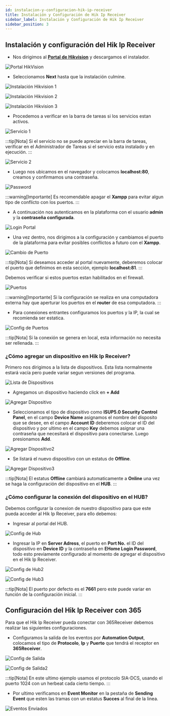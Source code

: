 ```yaml
---
id: instalacion-y-configuracion-hik-ip-receiver
title: Instalación y Configuración de Hik Ip Receiver
sidebar_label: Instalación y Configuración de Hik Ip Receiver
sidebar_position: 3
---
```


## Instalación y configuración del Hik Ip Receiver

- Nos dirigimos al [**Portal de Hikvision**](https://www.hikvisioneurope.com/eu//portal/?dir=portal/Technical%20Materials/10%20%20Intrusion%26Alarm/08%20ARC%20Integration/Hik%20IP%20Receiver%20Pro/Hik%20IP%20Receiver%20Pro_V1.4.0.4Build20220125) y descargamos el instalador.

![Portal HikVision](./img/HikVision/portalHikVision.png "Portal HikVision")

- Seleccionamos **Next** hasta que la instalación culmine.

![Instalación Hikvision 1](./img/HikVision/instalacion_hikvision1.PNG "Instalación HikVision 1")

![Instalación Hikvision 2](./img/HikVision/instalacion_hikvision2.PNG "Instalación HikVision 2")

![Instalación Hikvision 3](./img/HikVision/instalacion_hikvision3.PNG "Instalación HikVision 3")

- Procedemos a verificar en la barra de tareas si los servicios estan activos.

![Servicio 1](./img/HikVision/servicioBarra.png "Servicio 1")

:::tip[Nota] 
Si el servicio no se puede apreciar en la barra de tareas, verificar en el Administrador de Tareas si el servicio esta instalado y en ejecución.
:::

![Servicio 2](./img/HikVision/instalacion_servicio_windows.PNG "Servicio 2")

- Luego nos ubicamos en el navegador y colocamos **localhost:80**, creamos y confirmamos una contraseña.

![Password](./img/HikVision/activarPass.PNG "Password")

:::warning[Importante] 
Es recomendable apagar el **Xampp** para evitar algun tipo de conflicto con los puertos.
:::

- A continuación nos autenticamos en la plataforma con el usuario **admin** y la **contraseña configurada**.

![Login Portal](./img/HikVision/instalacion_hikvision_login.PNG "Login Portal")

- Una vez dentro, nos dirigimos a la configuración y cambiamos el puerto de la plataforma para evitar posibles conflictos a futuro con el **Xampp**.

![Cambio de Puerto](./img/HikVision/instalacion_hikvision_cambio_puerto.PNG "Login Portal")

:::tip[Nota] 
Si deseamos acceder al portal nuevamente, deberemos colocar el puerto que definimos en esta sección, ejemplo **localhost:81**.
:::

Debemos verificar si estos puertos estan habilitados en el firewall.

![Puertos](./img/HikVision/hikvision_puertos_nivel_externo.png "Puertos")

:::warning[Importante]
Si la configuración se realiza en una computadora externa hay que aperturar los puertos en el **router** de esa computadora.
:::

- Para conexiones entrantes configuramos los puertos y la IP, la cual se recomienda ser estatica.

![Config de Puertos](./img/HikVision/configPuertoHikVision.png "Config de Puertos")

:::tip[Nota] 
Si la conexión se genera en local, esta información no necesita ser rellenada.
:::

### ¿Cómo agregar un dispositivo en Hik Ip Receiver?

Primero nos dirigimos a la lista de dispositivos. Esta lista normalmente estará vacía pero puede variar segun versiones del programa.

![Lista de Dispositivos](./img/HikVision/hikvision_lista_dispositivos_registrados.PNG "Lista de Dispositivos")

- Agregamos un dispositivo haciendo click en **+ Add**

![Agregar Dispositivo](./img/HikVision/hikVisionAgregarDisp.png "Agregar Dispositivo")

- Seleccionamos el tipo de dispositivo como **ISUP5.0 Security Control Panel**, en el campo **Device Name** asignamos el nombre del disposito que se desee, en el campo **Account ID** deberemos colocar el ID del dispositivo y por ultimo en el campo **Key** debemos asignar una contraseña que necesitará el dispositivo para conectarse. Luego presionamos **Add**.

![Agregar Dispositivo2](./img/HikVision/hikvision_registro_ingresado_dispositivos.PNG "Agregar Dispositivo2")

- Se listará el nuevo dispositivo con un estatus de **Offline**.

![Agregar Dispositivo3](./img/HikVision/hikvision_lista_dispositivo_offline.PNG "Agregar Dispositivo3")

:::tip[Nota] 
El estatus **Offline** cambiará automaticamente a **Online** una vez se haga la configuración del dispositivo en el **HUB**.
:::

### ¿Cómo configurar la conexión del dispositivo en el HUB?

Debemos configurar la conexion de nuestro dispositivo para que este pueda acceder al Hik Ip Receiver, para ello debemos:

- Ingresar al portal del HUB.

![Config de Hub](./img/HikVision/hikvision_hub_login_navegador.png "Config de Hub")

- Ingresar la IP en **Server Adress**, el puerto en **Port No.** el ID del dispositivo en **Device ID** y la contraseña en **EHome Login Password**, todo esto previamente configurado al momento de agregar el dispositivo en el Hik Ip Receiver.

![Config de Hub2](./img/HikVision/hikvision_hub_configuracion_ISUP.PNG "Config de Hub2")

![Config de Hub3](./img/HikVision/hikvision_hub_configuracion_ISUP_datos_validos.PNG "Config de Hub3")

:::tip[Nota] 
El puerto por defecto es el **7661** pero este puede variar en función de la configuración inicial.
:::

## Configuración del Hik Ip Receiver con 365

Para que el Hik Ip Receiver pueda conectar con 365Receiver debemos realizar las siguientes configuraciones.

- Configuramos la salida de los eventos por **Automation Output**, colocamos el tipo de **Protocolo**, **Ip** y **Puerto** que tendrá el receptor en **365Receiver**.

![Config de Salida](./img/HikVision/hikvision_configuracion_salida.PNG "Config de Salida")

![Config de Salida2](./img/HikVision/hikvision_configuracion_salida_conectado.PNG "Config de Salida2")

:::tip[Nota] 
En este ultimo ejemplo usamos el protocolo SIA-DCS, usando el puerto 1024 con un herbeat cada cierto tiempo.
:::

- Por ultimo verificamos en **Event Monitor** en la pestaña de **Sending Event** que esten las tramas con un estatus **Succes** al final de la linea.

![Eventos Enviados](./img/HikVision/hikvision_confirmacion_eventos_enviados.PNG "Eventos Enviados")

